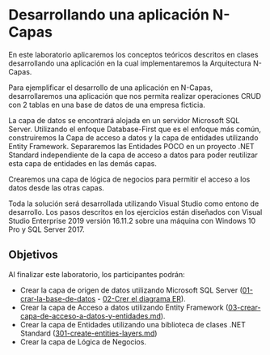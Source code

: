 # Desarrollando una aplicación N-Capas

En este laboratorio aplicaremos los conceptos teóricos descritos en clases desarrollando una 
aplicación en la cual implementaremos la Arquitectura N-Capas.<br/>

Para ejemplificar el desarrollo de una aplicación en N-Capas, desarrollaremos una aplicación que nos 
permita realizar operaciones CRUD con 2 tablas en una base de datos de una empresa ficticia.

La capa de datos se encontrará alojada en un servidor Microsoft SQL Server. Utilizando el enfoque 
Database-First que es el enfoque más común, construiremos la Capa de acceso a datos y la capa de 
entidades utilizando Entity Framework. Separaremos las Entidades POCO en un proyecto .NET 
Standard independiente de la capa de acceso a datos para poder reutilizar esta capa de entidades en 
las demás capas.

Crearemos una capa de lógica de negocios para permitir el acceso a los datos desde las otras capas.

Toda la solución será desarrollada utilizando Visual Studio como entono de desarrollo. Los pasos 
descritos en los ejercicios están diseñados con Visual Studio Enterprise 2019 versión 16.11.2 sobre una 
máquina con Windows 10 Pro y SQL Server 2017.

## Objetivos
Al finalizar este laboratorio, los participantes podrán: 

* Crear la capa de origen de datos utilizando Microsoft SQL Server ([01-crar-la-base-de-datos](01-crear-la-base-de-datos.md) - [02-Crer el diagrama ER](02-crear-diagrama-entidad-relacion.md)).
* Crear la capa de Acceso a datos utilizando Entity Framework ([03-crear-capa-de-acceso-a-datos-y-entidades.md](03-crear-capa-de-acceso-a-datos-y-entidades.md)).  
* Crear la capa de Entidades utilizando una biblioteca de clases .NET Standard ([301-create-entities-layers.md](301-create-entities-layers.md))
* Crear la capa de Lógica de Negocios.

